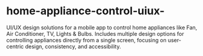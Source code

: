 # home-appliance-control-uiux-
UI/UX design solutions for a mobile app to control home appliances like Fan, Air Conditioner, TV, Lights &amp; Bulbs. Includes multiple design options for controlling appliances directly from a single screen, focusing on user-centric design, consistency, and accessibility.
